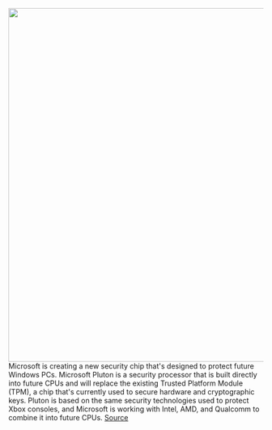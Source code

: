 <img src='https://cdn.vox-cdn.com/thumbor/bDcAl4SusbKPCkn6yOo1MPd8_rI=/0x0:1163x610/1200x800/filters:focal(489x212:675x398)/cdn.vox-cdn.com/uploads/chorus_image/image/67804343/ZwVORCZ.0.png' width='700px' /><br/>
Microsoft is creating a new security chip that's designed to protect future Windows PCs. Microsoft Pluton is a security processor that is built directly into future CPUs and will replace the existing Trusted Platform Module (TPM), a chip that's currently used to secure hardware and cryptographic keys. Pluton is based on the same security technologies used to protect Xbox consoles, and Microsoft is working with Intel, AMD, and Qualcomm to combine it into future CPUs.
<a href='https://www.theverge.com/2020/11/17/21571069/microsoft-pluton-processor-security-windows-pc'> Source <a/>
